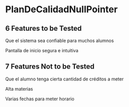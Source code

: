 # PlanDeCalidadNullPointer

## 6 Features to be Tested 

Que el sistema sea confiable para muchos alumnos 

Pantalla de inicio segura e intuitiva

## 7 Features Not to be Tested 

Que el alumno tenga cierta cantidad de créditos a meter

Alta materias

Varias fechas para meter horario
